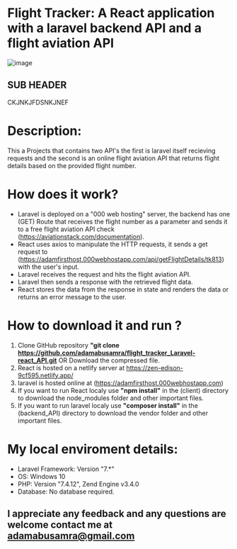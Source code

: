 # Flight Tracker: A React application with a laravel backend API and a flight aviation API
![image](https://user-images.githubusercontent.com/71829303/109136374-b7412e00-7760-11eb-956b-8f868f5f3692.png)

## SUB HEADER
CKJNKJFDSNKJNEF

# Description:
This a Projects that contains two API's the first is laravel itself recieving requests and the second is an online flight aviation API that returns flight details based on the provided flight number.

# How does it work?
- Laravel is deployed on a "000 web hosting" server, the backend has one (GET) Route that receives the flight number as a parameter and sends it to a free flight aviation API check (https://aviationstack.com/documentation).
- React uses axios to manipulate the HTTP requests, it sends a get request to (https://adamfirsthost.000webhostapp.com/api/getFlightDetails/tk813) with the user's input.
- Laravel receives the request and hits the flight aviation API.
- Laravel then sends a response with the retrieved flight data.
- React stores the data from the response in state and renders the data or returns an error message to the user.

# How to download it and run ?
1. Clone GitHub repository **"git clone https://github.com/adamabusamra/flight_tracker_Laravel-react_API.git** OR Download the compressed file.
2. React is hosted on a netlify server at https://zen-edison-9cf595.netlify.app/
3. laravel is hosted online at (https://adamfirsthost.000webhostapp.com)
4. If you want to run React localy use **"npm install"** in the (client) directory to download the node_modules folder and other important files.
5. If you want to run laravel localy use **"composer install"** in the (backend_API) directory to download the vendor folder and other important files.

# My local enviroment details:
- Laravel Framework: Version "7.*"
- OS: Windows 10
- PHP: Version "7.4.12", Zend Engine v3.4.0
- Database: No database required.

## I appreciate any feedback and any questions are welcome contact me at adamabusamra@gmail.com
